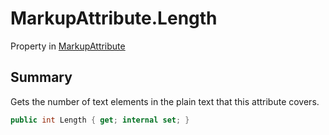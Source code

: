 # MarkupAttribute.Length

Property in [MarkupAttribute](/docs/api/csharp/yarn.markup.markupattribute.md)

## Summary


Gets the number of text elements in the plain
text that this attribute covers.


```csharp
public int Length { get; internal set; }
```

